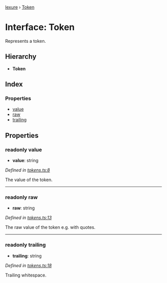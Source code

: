 [lexure](../README.md) › [Token](token.md)

# Interface: Token

Represents a token.

## Hierarchy

* **Token**

## Index

### Properties

* [value](token.md#readonly-value)
* [raw](token.md#readonly-raw)
* [trailing](token.md#readonly-trailing)

## Properties

### readonly value

* **value**: string

*Defined in [tokens.ts:8](https://github.com/1Computer1/lexure/blob/f9054d8/src/tokens.ts#L8)*

The value of the token.

___

### readonly raw

* **raw**: string

*Defined in [tokens.ts:13](https://github.com/1Computer1/lexure/blob/f9054d8/src/tokens.ts#L13)*

The raw value of the token e.g. with quotes.

___

### readonly trailing

* **trailing**: string

*Defined in [tokens.ts:18](https://github.com/1Computer1/lexure/blob/f9054d8/src/tokens.ts#L18)*

Trailing whitespace.
